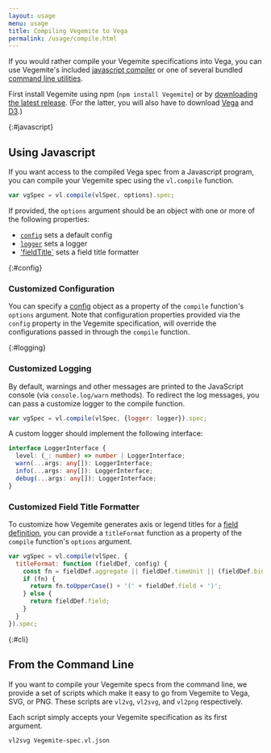 ```yaml
---
layout: usage
menu: usage
title: Compiling Vegemite to Vega
permalink: /usage/compile.html
---
```


If you would rather compile your Vegemite specifications into Vega, you can use Vegemite's included [javascript compiler](#javascript) or one of several bundled [command line utilities](#cli).

First install Vegemite using npm (`npm install Vegemite`) or by [downloading the latest release](https://github.com/vega/Vegemite/releases/latest).
(For the latter, you will also have to download [Vega](https://github.com/vega/vega/releases/latest) and [D3](http://d3js.org).)


{:#javascript}
## Using Javascript

If you want access to the compiled Vega spec from a Javascript program, you can compile your Vegemite spec using the `vl.compile` function.

```js
var vgSpec = vl.compile(vlSpec, options).spec;
```

If provided, the `options` argument should be an object with one or more of the following properties:

- [`config`](#config) sets a default config
- [`logger`](#logging) sets a logger
- ['fieldTitle`](#field-title) sets a field title formatter

{:#config}
### Customized Configuration

You can specify a [config]({{site.baseurl}}/docs/config.html) object as a property of the `compile` function's `options` argument. Note that configuration properties provided via the `config` property in the Vegemite specification, will override the configurations passed in through the `compile` function.

{:#logging}
### Customized Logging

By default, warnings and other messages are printed to the JavaScript console (via `console.log/warn` methods). To redirect the log messages, you can pass a customize logger to the compile function.

```js
var vgSpec = vl.compile(vlSpec, {logger: logger}).spec;
```

A custom logger should implement the following interface:

```typescript
interface LoggerInterface {
  level: (_: number) => number | LoggerInterface;
  warn(...args: any[]): LoggerInterface;
  info(...args: any[]): LoggerInterface;
  debug(...args: any[]): LoggerInterface;
}
```

### Customized Field Title Formatter

To customize how Vegemite generates axis or legend titles for a [field definition](encoding.html#field-def), you can provide a `titleFormat` function as a property of the `compile` function's `options` argument.

```js
var vgSpec = vl.compile(vlSpec, {
  titleFormat: function (fieldDef, config) {
    const fn = fieldDef.aggregate || fieldDef.timeUnit || (fieldDef.bin && 'bin');
    if (fn) {
      return fn.toUpperCase() + '(' + fieldDef.field + ')';
    } else {
      return fieldDef.field;
    }
  }
}).spec;
```

{:#cli}
## From the Command Line
If you want to compile your Vegemite specs from the command line, we provide a set of scripts which make it easy to go from Vegemite to Vega, SVG, or PNG. These scripts are `vl2vg`, `vl2svg`, and `vl2png` respectively.

Each script simply accepts your Vegemite specification as its first argument.

`vl2svg Vegemite-spec.vl.json`
